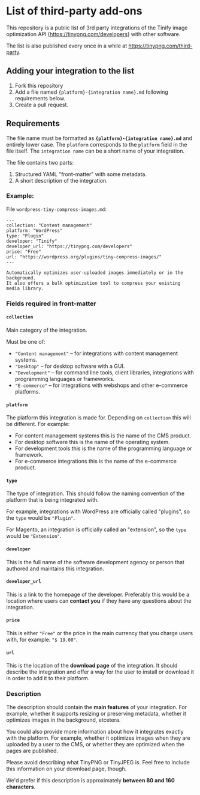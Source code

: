 # List of third-party add-ons

This repository is a public list of 3rd party integrations of the Tinify image optimization API (https://tinypng.com/developers) with other software.

The list is also published every once in a while at https://tinypng.com/third-party.

## Adding your integration to the list

1. Fork this repository
2. Add a file named `{platform}-{integration name}.md` following requirements below.
3. Create a pull request.

## Requirements

The file name must be formatted as **`{platform}-{integration name}.md`** and entirely lower case. The `platform` corresponds to the `platform` field in the file itself. The `integration name` can be a short name of your integration.

The file contains two parts:
1. Structured YAML "front-matter" with some metadata.
2. A short description of the integration.

### Example:

File `wordpress-tiny-compress-images.md`:

```
---
collection: "Content management"
platform: "WordPress"
type: "Plugin"
developer: "Tinify"
developer_url: "https://tinypng.com/developers"
price: "Free"
url: "https://wordpress.org/plugins/tiny-compress-images/"
---

Automatically optimizes user-uploaded images immediately or in the background.
It also offers a bulk optimization tool to compress your existing media library.
```

### Fields required in front-matter

#### `collection`

Main category of the integration.

Must be one of:
* `"Content management"` – for integrations with content management systems.
* `"Desktop"` – for desktop software with a GUI.
* `"Development"` – for command line tools, client libraries, integrations with programming languages or frameworks.
* `"E-commerce"` – for integrations with webshops and other e-commerce platforms.

#### `platform`

The platform this integration is made for. Depending on `collection` this will be different. For example:

* For content management systems this is the name of the CMS product.
* For desktop software this is the name of the operating system.
* For development tools this is the name of the programming language or framework.
* For e-commerce integrations this is the name of the e-commerce product.

#### `type`

The type of integration. This should follow the naming convention of the platform that is being integrated with.

For example, integrations with WordPress are officially called "plugins", so the `type` would be `"Plugin"`.

For Magento, an integration is officially called an "extension", so the `type` would be `"Extension"`.

#### `developer`

This is the full name of the software development agency or person that authored and maintains this integration.


#### `developer_url`

This is a link to the homepage of the developer. Preferably this would be a location where users can **contact you** if they have any questions about the integration.

#### `price`

This is either `"Free"` or the price in the main currency that you charge users with, for example: `"$ 19.00"`.

#### `url`

This is the location of the **download page** of the integration. It should describe the integration and offer a way for the user to install or download it in order to add it to their platform.

### Description

The description should contain the **main features** of your integration. For example, whether it supports resizing or preserving metadata, whether it optimizes images in the background, etcetera.

You could also provide more information about how it integrates exactly with the platform. For example, whether it optimizes images when they are uploaded by a user to the CMS, or whether they are optimized when the pages are published.

Please avoid describing what TinyPNG or TinyJPEG is. Feel free to include this information on your download page, though.

We'd prefer if this description is approximately **between 80 and 160 characters**.
